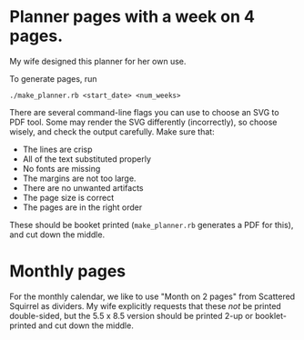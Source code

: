 # Planner pages with a week on 4 pages.

My wife designed this planner for her own use.

To generate pages, run

    ./make_planner.rb <start_date> <num_weeks>

There are several command-line flags you can use to choose an SVG to PDF tool.
Some may render the SVG differently (incorrectly), so choose wisely, and check
the output carefully.  Make sure that:

 * The lines are crisp
 * All of the text substituted properly
 * No fonts are missing
 * The margins are not too large.
 * There are no unwanted artifacts
 * The page size is correct
 * The pages are in the right order
 
These should be booket printed (`make_planner.rb` generates a PDF for this),
and cut down the middle.

# Monthly pages

For the monthly calendar, we like to use "Month on 2 pages" from Scattered
Squirrel as dividers. My wife explicitly requests that these *not* be printed
double-sided, but the 5.5 x 8.5 version should be printed 2-up or booklet-printed 
and cut down the middle.
